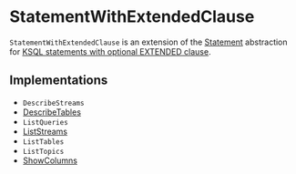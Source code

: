 # StatementWithExtendedClause

`StatementWithExtendedClause` is an extension of the [Statement](Statement.md) abstraction for [KSQL statements with optional EXTENDED clause](#implementations).

## Implementations

* `DescribeStreams`
* [DescribeTables](DescribeTables.md)
* `ListQueries`
* [ListStreams](ListStreams.md)
* `ListTables`
* `ListTopics`
* [ShowColumns](ShowColumns.md)
